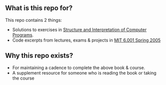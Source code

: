## What is this repo for?
This repo contains 2 things:
- Solutions to exercises in [Structure and Interpretation of Computer Programs](https://mitpress.mit.edu/sites/default/files/sicp/full-text/book/book.html).
- Code excerpts from lectures, exams & projects in [MIT 6.001 Spring 2005](https://ocw.mit.edu/courses/electrical-engineering-and-computer-science/6-001-structure-and-interpretation-of-computer-programs-spring-2005/)

## Why this repo exists?
- For maintaining a cadence to complete the above book & course.
- A supplement resource for someone who is reading the book or taking the course
